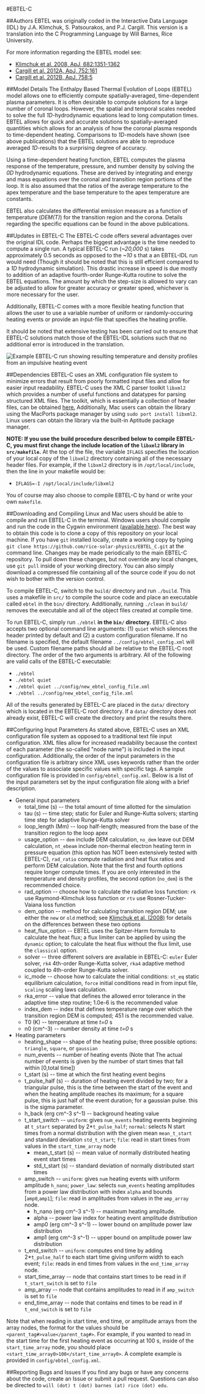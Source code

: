 #EBTEL-C

##Authors
EBTEL was originally coded in the Interactive Data Language (IDL) by J.A. Klimchuk, S. Patsourakos, and P.J. Cargill. This version is a translation into the C Programming Language by Will Barnes, Rice University.

For more information regarding the EBTEL model see:

+ <a href="http://adsabs.harvard.edu/abs/2008ApJ...682.1351K">Klimchuk et al. 2008, ApJ, 682:1351-1362</a>
+ <a href="http://adsabs.harvard.edu/abs/2012ApJ...752..161C">Cargill et al. 2012A, ApJ, 752:161</a>
+ <a href="http://adsabs.harvard.edu/abs/2012ApJ...758....5C">Cargill et al. 2012B, ApJ, 758:5</a>

##Model Details
The Enthalpy Based Thermal Evolution of Loops (EBTEL) model allows one to efficiently compute spatially-averaged, time-dependent plasma parameters. It is often desirable to compute solutions for a large number of coronal loops. However, the spatial and temporal scales needed to solve the full _1D_-hydrodynamic equations lead to long computation times. EBTEL allows for quick and accurate solutions to spatially-averaged quantities which allows for an analysis of how the coronal plasma responds to time-dependent heating. Comparisons to _1D_-models have shown (see above publications) that the EBTEL solutions are able to reproduce averaged _1D_-results to a surprising degree of accuracy.

Using a time-dependent heating function, EBTEL computes the plasma response of the temperature, pressure, and number density by solving the _0D_ hydrodynamic equations. These are derived by integrating and energy and mass equations over the coronal and transition region portions of the loop. It is also assumed that the ratios of the average temperature to the apex temperature and the base temperature to the apex temperature are constants.

EBTEL also calculates the differential emission measure as a function of temperature (_DEM(T)_) for the transition region and the corona. Details regarding the specific equations can be found in the above publications.

##Updates in EBTEL-C
The EBTEL-C code offers several advantages over the original IDL code. Perhaps the biggest advantage is the time needed to compute a single run. A typical EBTEL-C run (_~20,000_ s) takes approximately 0.5 seconds as opposed to the _~10_ s that a an EBTEL-IDL run would need (Though it should be noted that this is still efficient compared to a _1D_ hydrodynamic simulation). This drastic increase in speed is due mostly to addition of an adaptive fourth-order Runge-Kutta routine to solve the EBTEL equations. The amount by which the step-size is allowed to vary can be adjusted to allow for greater accuracy or greater speed, whichever is more necessary for the user. 

Additionally, EBTEL-C comes with a more flexible heating function that allows the user to use a variable number of uniform or randomly-occuring heating events or provide an input-file that specifies the heating profile. 

It should be noted that extensive testing has been carried out to ensure that EBTEL-C solutions match those of the EBTEL-IDL solutions such that no additional error is introduced in the translation.

![Example EBTEL-C run showing resulting temperature and density profiles from an impulsive heating event](ebtelC_example.png)

##Dependencies
EBTEL-C uses an XML configuration file system to minimize errors that result from poorly formatted input files and allow for easier input readability. EBTEL-C uses the XML C parser toolkit `libxml2` which provides a number of useful functions and datatypes for parsing structured XML files. The toolkit, which is essentially a collection of header files, can be obtained <a href="http://xmlsoft.org/downloads.html">here.</a> Additionally, Mac users can obtain the library using the MacPorts package manager by using `sudo port install libxml2`. Linux users can obtain the library via the built-in Aptitude package manager.

**NOTE: If you use the build procedure described below to compile EBTEL-C, you must first change the include location of the `libxml2` library in `src/makefile`.** At the top of the file, the variable `IFLAGS` specifies the location of your local copy of the `libxml2` directory containing all of the necessary header files. For example, if the `libxml2` directory is in `/opt/local/include`, then the line in your makefile would be:

+ `IFLAGS=-I /opt/local/include/libxml2`

You of course may also choose to compile EBTEL-C by hand or write your own `makefile`.

##Downloading and Compiling
Linux and Mac users should be able to compile and run EBTEL-C in the terminal. Windows users should compile and run the code in the Cygwin environment (<a href="https://www.cygwin.com/">available here</a>). The best way to obtain this code is to clone a copy of this repository on your local machine. If you have `git` installed locally, create a working copy by typing `git clone https://github.com/rice-solar-physics/EBTEL_C.git` at the command line. Changes may be made periodically to the main EBTEL-C repository. To pull down these changes, but not override any local changes, use `git pull` inside of your working directory. You can also simply download a compressed file containing all of the source code if you do not wish to bother with the version control.

To compile EBTEL-C, switch to the `build/` directory and run `./build`. This uses a makefile in `src/` to compile the source code and place an executable called `ebtel` in the `bin/` directory. Additionally, running `./clean` in `build/` removes the executable and all of the object files created at compile time.

To run EBTEL-C, simply run `./ebtel` <b>in the `bin/` directory.</b> EBTEL-C also accepts two optional command line arguments: (1) `quiet` which silences the header printed by default and (2) a custom configuration filename. If no filename is specified, the default filename `../config/ebtel_config.xml` will be used. Custom filename paths should all be relative to the EBTEL-C root directory. The order of the two arguments is arbitrary. All of the following are valid calls of the EBTEL-C executable:

+ `./ebtel`
+ `./ebtel quiet`
+ `./ebtel quiet ../config/new_ebtel_config_file.xml`
+ `./ebtel ../config/new_ebtel_config_file.xml` 

All of the results generated by EBTEL-C are placed in the `data/` directory which is located in the EBTEL-C root directory. If a `data/` directory does not already exist, EBTEL-C will create the directory and print the results there. 

##Configuring Input Parameters
As stated above, EBTEL-C uses an XML configuration file system as opposed to a traditional text file input configuration. XML files allow for increased readability because the context of each parameter (the so-called "node name") is included in the input configuration. Additionally, the order of the input parameters in the configuration file is arbitrary since XML uses keywords rather than the order of the values to associate specific values with specific tags. A sample configuration file is provided in `config/ebtel_config.xml`. Below is a list of the input parameters set by the input configuration file along with a brief description. 

+ General input parameters
  + total_time (s) -- the total amount of time allotted for the simulation
  + tau (s) -- time step; static for Euler and Runge-Kutta solvers; starting time step for adaptive Runge-Kutta solver
  + loop_length (Mm) -- loop half-length; measured from the base of the transition region to the loop apex
  + usage_option -- `dem` include DEM calculation, `no_dem` leave out DEM calculation, `nt_ebeam` include non-thermal electron heating term in pressure equation (this option has NOT been extensively tested with EBTEL-C), `rad_ratio` compute radiation and heat flux ratios and perform DEM calculation. Note that the first and fourth options require longer compute times. If you are only interested in the temperature and density profiles, the second option (`no_dem`) is the recommended choice.
  + rad_option -- choose how to calculate the radiative loss function: `rk` use Raymond-Klimchuk loss function or `rtv` use Rosner-Tucker-Vaiana loss function
  + dem_option -- method for calculating transition region DEM; use either the `new` or `old` method; see <a href="http://adsabs.harvard.edu/abs/2008ApJ...682.1351K">Klimchuk et al. (2008)</a> for details on the differences between these two options
  + heat_flux_option -- EBTEL uses the Spitzer-Harm formula to calculate the heat flux; a flux limiter can be applied by using the `dynamic` option; to calculate the heat flux without the flux limit, use the `classical` option.
  + solver -- three different solvers are available in EBTEL-C: `euler` Euler solver, `rk4` 4th-order Runge-Kutta solver, `rka4` adaptive method coupled to 4th-order Runge-Kutta solver.
  + ic_mode -- choose how to calculate the initial conditions: `st_eq` static equilibrium calculation, `force` initial conditions read in from input file, `scaling` scaling laws calculation.
  + rka_error -- value that defines the allowed error tolerance in the adaptive time step routine; 1.0e-6 is the recommended value
  + index_dem -- index that defines temperature range over which the transition region DEM is computed; 451 is the recommended value.
  + T0 (K) -- temperature at time _t=0_ s
  + n0 (cm^-3) -- number density at time _t=0_ s
+ Heating parameters
  + heating_shape -- shape of the heating pulse; three possible options: `triangle`, `square`, or `gaussian`
  + num_events -- number of heating events (Note that The actual number of events is given by the number of start times that fall within [0,total time])
  + t_start (s) -- time at which the first heating event begins
  + t_pulse_half (s) -- duration of heating event divided by two; for a triangular pulse, this is the time between the start of the event and when the heating amplitude reaches its maximum; for a square pulse, this is just half of the event duration; for a gaussian pulse. this is the sigma parameter.
  + h_back (erg cm^-3 s^-1) -- background heating value
  + t_start_switch -- `uniform`: gives `num_events` heating events beginning at `t_start` separated by 2*`t_pulse_half`; `normal`: selects N start times from a normal distribution with the given mean `mean_t_start` and standard deviation `std_t_start`; `file`: read in start times from values in the `start_time_array` node
    + mean_t_start (s) -- mean value of normally distributed heating event start times
    + std_t_start (s) -- standard deviation of normally distributed start times
  + amp_switch -- `uniform`: gives `num` heating events with uniform amplitude `h_nano`; `power_law`: selects `num_events` heating amplitudes from a power law distribution with index `alpha` and bounds [`amp0`,`amp1`]; `file`: read in amplitudes from values in the `amp_array` node.
    + h_nano (erg cm^-3 s^-1) -- maximum heating amplitude.
    + alpha -- power law index for heating event amplitude distribution
    + amp0 (erg cm^-3 s^-1) -- lower bound on amplitude power law distribution
    + amp1 (erg cm^-3 s^-1) -- upper bound on amplitude power law distribution
  + t_end_switch -- `uniform`: computes end time by adding 2*`t_pulse_half` to each start time giving uniform width to each event; `file`: reads in end times from values in the `end_time_array` node.
  + start_time_array -- node that contains start times to be read in if `t_start_switch` is set to `file`
  + amp_array -- node that contains amplitudes to read in if `amp_switch` is set to `file`
  + end_time_array -- node that contains end times to be read in if `t_end_switch` is set to `file`
  
Note that when reading in start time, end time, or amplitude arrays from the array nodes, the format for the values should be `<parent_tag#>value</parent_tag#>`. For example, if you wanted to read in the start time for the first heating event as occurring at 100 s, inside of the `start_time_array` node, you should place `<start_time_array0>100</start_time_array0>`. A complete example is provided in `config/ebtel_config.xml`. 

##Reporting Bugs and Issues
If you find any bugs or have any concerns about the code, create an Issue or submit a pull request. Questions can also be directed to `will (dot) t (dot) barnes (at) rice (dot) edu`.
